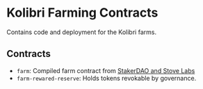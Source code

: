 # Kolibri Farming Contracts

Contains code and deployment for the Kolibri farms. 

## Contracts

- `farm`: Compiled farm contract from [StakerDAO and Stove Labs](https://github.com/stakerdao/token-farm)
- `farm-rewared-reserve`: Holds tokens revokable by governance.
